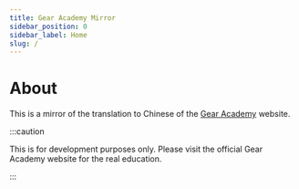 ```yaml
---
title: Gear Academy Mirror
sidebar_position: 0
sidebar_label: Home
slug: /
---
```


# About

This is a mirror of the translation to Chinese of the [Gear Academy](https://academy.gear.foundation) website.

:::caution

This is for development purposes only. Please visit the official Gear Academy website for the real education.

:::
